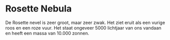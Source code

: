 # Rosette Nebula

De Rosette nevel is zeer groot, maar zeer zwak. Het ziet eruit als een vurige
roos en een roze vuur. Het staat ongeveer 5000 lichtjaar van ons vandaan en
heeft een massa van 10.000 zonnen.
